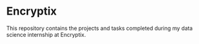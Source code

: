 # Encryptix
This repository contains the projects and tasks completed during my data science internship at Encryptix.
